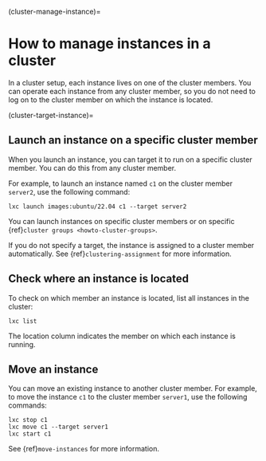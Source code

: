 (cluster-manage-instance)=
# How to manage instances in a cluster

In a cluster setup, each instance lives on one of the cluster members.
You can operate each instance from any cluster member, so you do not need to log on to the cluster member on which the instance is located.

(cluster-target-instance)=
## Launch an instance on a specific cluster member

When you launch an instance, you can target it to run on a specific cluster member.
You can do this from any cluster member.

For example, to launch an instance named `c1` on the cluster member `server2`, use the following command:

    lxc launch images:ubuntu/22.04 c1 --target server2

You can launch instances on specific cluster members or on specific {ref}`cluster groups <howto-cluster-groups>`.

If you do not specify a target, the instance is assigned to a cluster member automatically.
See {ref}`clustering-assignment` for more information.

## Check where an instance is located

To check on which member an instance is located, list all instances in the cluster:

    lxc list

The location column indicates the member on which each instance is running.

## Move an instance

You can move an existing instance to another cluster member.
For example, to move the instance `c1` to the cluster member `server1`, use the following commands:

    lxc stop c1
    lxc move c1 --target server1
    lxc start c1

See {ref}`move-instances` for more information.
